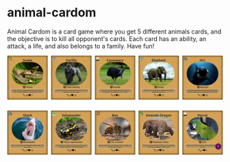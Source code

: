 # animal-cardom

Animal Cardom is a card game where you get 5 different animals cards, and the objective is to kill all opponent's cards. Each card has an ability, an attack, a life, and also belongs to a family. Have fun!

![](demo/animalcardomdemo.png)
